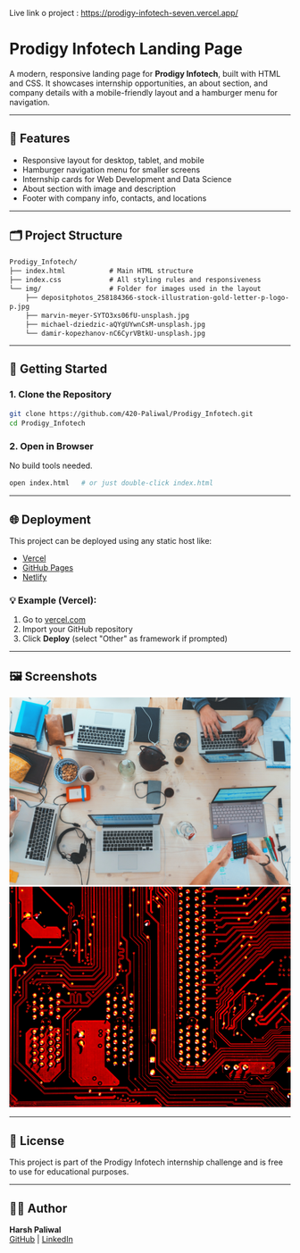 Live link o project : https://prodigy-infotech-seven.vercel.app/

# Prodigy Infotech Landing Page

A modern, responsive landing page for **Prodigy Infotech**, built with HTML and CSS. It showcases internship opportunities, an about section, and company details with a mobile-friendly layout and a hamburger menu for navigation.

---

## 🔧 Features
- Responsive layout for desktop, tablet, and mobile
- Hamburger navigation menu for smaller screens
- Internship cards for Web Development and Data Science
- About section with image and description
- Footer with company info, contacts, and locations

---

## 🗂️ Project Structure
```
Prodigy_Infotech/
├── index.html           # Main HTML structure
├── index.css            # All styling rules and responsiveness
└── img/                 # Folder for images used in the layout
    ├── depositphotos_258184366-stock-illustration-gold-letter-p-logo-p.jpg
    ├── marvin-meyer-SYTO3xs06fU-unsplash.jpg
    ├── michael-dziedzic-aQYgUYwnCsM-unsplash.jpg
    └── damir-kopezhanov-nC6CyrVBtkU-unsplash.jpg
```

---

## 🚀 Getting Started
### 1. Clone the Repository
```bash
git clone https://github.com/420-Paliwal/Prodigy_Infotech.git
cd Prodigy_Infotech
```

### 2. Open in Browser
No build tools needed.
```bash
open index.html   # or just double-click index.html
```

---

## 🌐 Deployment
This project can be deployed using any static host like:
- [Vercel](https://vercel.com)
- [GitHub Pages](https://pages.github.com)
- [Netlify](https://netlify.com)

### 💡 Example (Vercel):
1. Go to [vercel.com](https://vercel.com)
2. Import your GitHub repository
3. Click **Deploy** (select "Other" as framework if prompted)

---

## 🖼️ Screenshots
![Hero Section](img/marvin-meyer-SYTO3xs06fU-unsplash.jpg)
![Data Science Card](img/michael-dziedzic-aQYgUYwnCsM-unsplash.jpg)

---

## 📄 License
This project is part of the Prodigy Infotech internship challenge and is free to use for educational purposes.

---

## 👨‍💻 Author
**Harsh Paliwal**  
[GitHub](https://github.com/420-Paliwal) | [LinkedIn](https://www.linkedin.com/in/harsh-paliwal-/)
